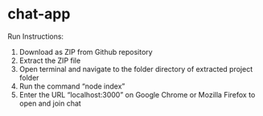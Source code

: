 # chat-app

Run Instructions:
1. Download as ZIP from Github repository
2. Extract the ZIP file
3. Open terminal and navigate to the folder directory of extracted project folder
4. Run the command “node index”
5. Enter the URL “localhost:3000” on Google Chrome or Mozilla Firefox to open and join chat
